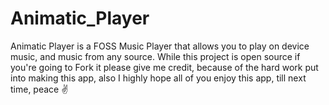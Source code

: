 # Animatic_Player
Animatic Player is a FOSS Music Player that allows you to play on device music, and music from any source. While this project is open source if you're going to Fork it please give me credit, because of the hard work put into making this app, also I highly hope all of you enjoy this app, till next time, peace ✌️
